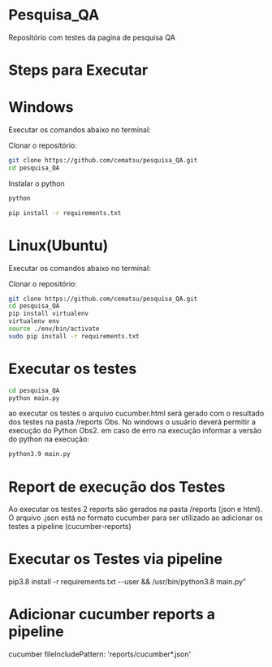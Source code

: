 # Pesquisa_QA
Repositório com testes da pagina de pesquisa QA

# Steps para Executar
# Windows

Executar os comandos abaixo no terminal:

Clonar o repositório:
```sh
git clone https://github.com/cematsu/pesquisa_QA.git
cd pesquisa_QA
```
Instalar o python
```sh
python
```
```sh
pip install -r requirements.txt
```

# Linux(Ubuntu)

Executar os comandos abaixo no terminal:

Clonar o repositório:
```sh
git clone https://github.com/cematsu/pesquisa_QA.git
cd pesquisa_QA
pip install virtualenv
virtualenv env
source ./env/bin/activate
sudo pip install -r requirements.txt
```

# Executar os testes
```sh
cd pesquisa_QA
python main.py
```
ao executar os testes o arquivo cucumber.html será gerado com o resultado dos testes na pasta /reports
Obs. No windows o usuário deverá permitir a execução do Python
Obs2. em caso de erro na execução informar a versão do python na execução:
```sh
python3.9 main.py
```

# Report de execução dos Testes
Ao executar os testes 2 reports são gerados na pasta /reports (json e html). O arquivo .json está no formato cucumber para ser utilizado ao adicionar os testes a pipeline (cucumber-reports)


# Executar os Testes via pipeline

pip3.8 install -r requirements.txt --user && /usr/bin/python3.8 main.py"


# Adicionar cucumber reports a pipeline

cucumber fileIncludePattern: 'reports/cucumber*.json'
